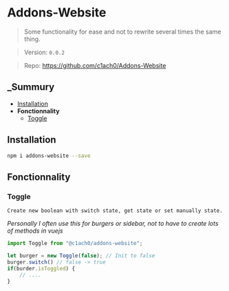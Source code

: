 # Addons-Website
> Some functionality for ease and not to rewrite several times the same thing.

> Version: `0.0.2`

> Repo: https://github.com/c1ach0/Addons-Website

## _Summury
- [Installation](#installation)
- __Fonctionnality__
    - [Toggle](#toggle)

## Installation
```sh
npm i addons-website --save
```

## Fonctionnality

### Toggle
` Create new boolean with switch state, get state or set manually state. `

_Personally I often use this for burgers or sidebar, not to have to create lots of methods in vuejs_
```ts
import Toggle from "@c1ach0/addons-website";

let burger = new Toggle(false); // Init to false
burger.switch() // false -> true
if(burder.isToggled) {
    // ....
}
```
